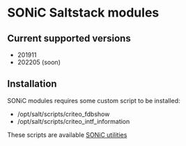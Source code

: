 # SONiC Saltstack modules

## Current supported versions

* 201911
* 202205 (soon)

## Installation

SONiC modules requires some custom script to be installed:
* /opt/salt/scripts/criteo_fdbshow
* /opt/salt/scripts/criteo_intf_information

These scripts are available [SONiC utilities](https://github.com/kpetremann/criteo-sonic-utilities)
